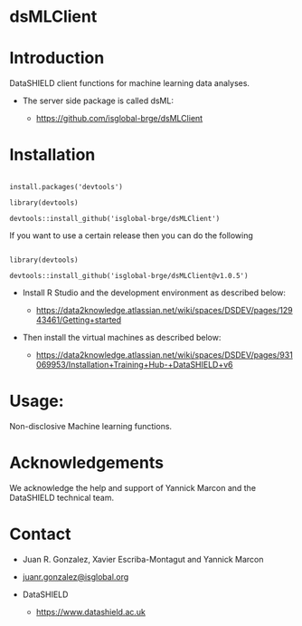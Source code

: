 # dsMLClient

# Introduction

DataSHIELD client functions for machine learning data analyses.

* The server side package is called dsML:

  * https://github.com/isglobal-brge/dsMLClient

# Installation

```

install.packages('devtools')

library(devtools)

devtools::install_github('isglobal-brge/dsMLClient')

```

If you want to use a certain release then you can do the following

```

library(devtools)

devtools::install_github('isglobal-brge/dsMLClient@v1.0.5')

```

* Install R Studio and the development environment as described below:

    * https://data2knowledge.atlassian.net/wiki/spaces/DSDEV/pages/12943461/Getting+started


* Then install the virtual machines as described below:

    * https://data2knowledge.atlassian.net/wiki/spaces/DSDEV/pages/931069953/Installation+Training+Hub-+DataSHIELD+v6

# Usage:

Non-disclosive Machine learning functions.

# Acknowledgements

We acknowledge the help and support of Yannick Marcon and the DataSHIELD technical team.

# Contact

* Juan R. Gonzalez, Xavier Escriba-Montagut and Yannick Marcon

* juanr.gonzalez@isglobal.org

* DataSHIELD 

    * https://www.datashield.ac.uk




